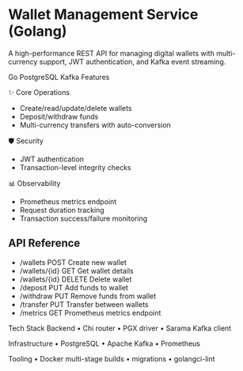 # Wallet Management Service (Golang)

A high-performance REST API for managing digital wallets with multi-currency support, JWT authentication, and Kafka event streaming.

Go
PostgreSQL
Kafka
Features

✨ Core Operations
- Create/read/update/delete wallets
- Deposit/withdraw funds
- Multi-currency transfers with auto-conversion

🛡️ Security
- JWT authentication
- Transaction-level integrity checks

📊 Observability
- Prometheus metrics endpoint
- Request duration tracking
- Transaction success/failure monitoring

## API Reference
- /wallets	    POST	  Create new wallet
- /wallets/{id}	GET	Get wallet details
- /wallets/{id}	DELETE	Delete wallet
- /deposit	PUT	Add funds to wallet
- /withdraw	PUT	Remove funds from wallet
- /transfer	PUT	Transfer between wallets
- /metrics	GET	Prometheus metrics endpoint

Tech Stack Backend
• Chi router 
• PGX driver 
• Sarama Kafka client

Infrastructure
• PostgreSQL 
• Apache Kafka
• Prometheus

Tooling
• Docker multi-stage builds 
• migrations 
• golangci-lint
